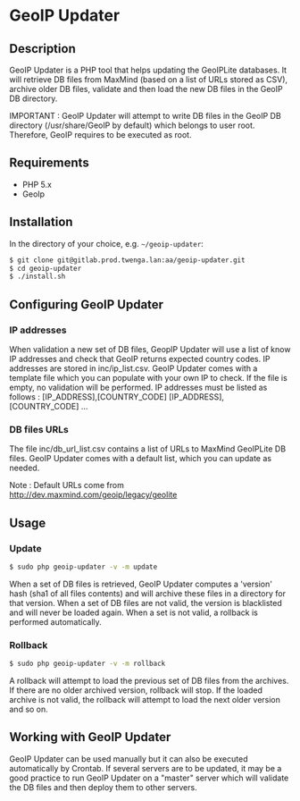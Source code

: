 GeoIP Updater
==========

## Description
GeoIP Updater is a PHP tool that helps updating the GeoIPLite databases. It will retrieve DB files from MaxMind (based on a list of URLs stored as CSV), archive older DB files, validate
and then load the new DB files in the GeoIP DB directory.

IMPORTANT : GeoIP Updater will attempt to write DB files in the GeoIP DB directory (/usr/share/GeoIP by default) which belongs to user root. Therefore, GeoIP requires to be executed as root.

## Requirements

  - PHP 5.x
  - GeoIp

## Installation
In the directory of your choice, e.g. `~/geoip-updater`:

```bash
$ git clone git@gitlab.prod.twenga.lan:aa/geoip-updater.git
$ cd geoip-updater
$ ./install.sh
```

## Configuring GeoIP Updater

### IP addresses

When validation a new set of DB files, GeopIP Updater will use a list of know IP addresses and check that GeoIP returns expected country codes. IP addresses are stored in inc/ip_list.csv. GeoIP Updater comes with a template file which you can populate with your own IP to check. If the file is empty, no validation will be performed. IP addresses must be listed as follows :
[IP_ADDRESS],[COUNTRY_CODE]
[IP_ADDRESS],[COUNTRY_CODE]
...

### DB files URLs

The file inc/db_url_list.csv contains a list of URLs to MaxMind GeoIPLite DB files. GeoIP Updater comes with a default list, which you can update as needed.

Note : Default URLs come from http://dev.maxmind.com/geoip/legacy/geolite

## Usage

### Update
```bash
$ sudo php geoip-updater -v -m update
```

When a set of DB files is retrieved, GeoIP Updater computes a 'version' hash (sha1 of all files contents) and will archive these files in a directory for that version. When a set of DB files are not valid, the version is blacklisted and will never be loaded again. When a set is not valid, a rollback is performed automatically.

### Rollback
```bash
$ sudo php geoip-updater -v -m rollback
```

A rollback will attempt to load the previous set of DB files from the archives. If there are no older archived version, rollback will stop. If the loaded archive is not valid, the rollback will attempt to load the next older version and so on.

## Working with GeoIP Updater

GeoIP Updater can be used manually but it can also be executed automatically by Crontab. If several servers are to be updated, it may be a good practice to run GeoIP Updater on a "master" server which will validate the DB files and then deploy them to other servers.
